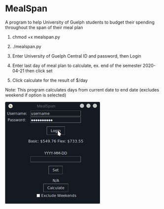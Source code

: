# MealSpan
A program to help University of Guelph students to budget their spending throughout the span of their meal plan

1. chmod +x mealspan.py

2. ./mealspan.py

3. Enter University of Guelph Central ID and password, then Login

4. Enter last day of meal plan to calculate, ex. end of the semester 2020-04-21 then click set

5. Click calculate for the result of $/day

Note: This program calculates days from current date to end date (excludes weekend if option is selected)

![preview](./preview.gif)
